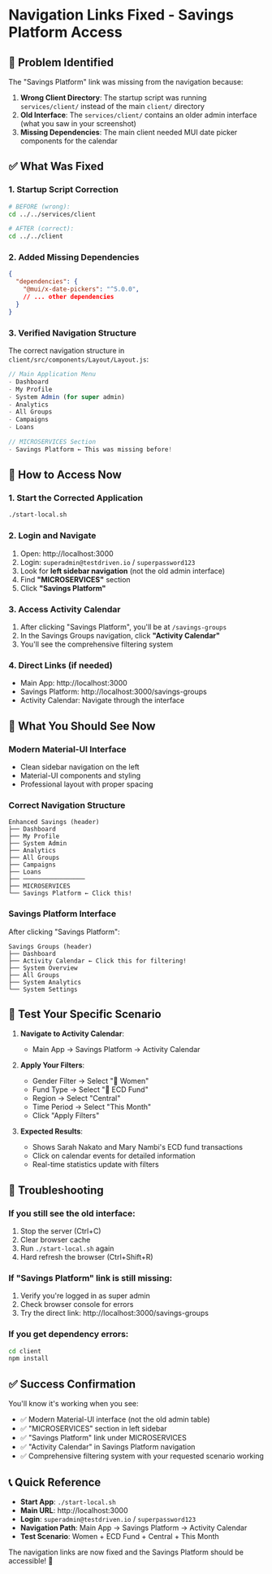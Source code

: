 # Navigation Links Fixed - Savings Platform Access

## 🎯 **Problem Identified**

The "Savings Platform" link was missing from the navigation because:

1. **Wrong Client Directory**: The startup script was running `services/client/` instead of the main `client/` directory
2. **Old Interface**: The `services/client/` contains an older admin interface (what you saw in your screenshot)
3. **Missing Dependencies**: The main client needed MUI date picker components for the calendar

## ✅ **What Was Fixed**

### **1. Startup Script Correction**
```bash
# BEFORE (wrong):
cd ../../services/client

# AFTER (correct):
cd ../../client
```

### **2. Added Missing Dependencies**
```json
{
  "dependencies": {
    "@mui/x-date-pickers": "^5.0.0",
    // ... other dependencies
  }
}
```

### **3. Verified Navigation Structure**
The correct navigation structure in `client/src/components/Layout/Layout.js`:

```javascript
// Main Application Menu
- Dashboard
- My Profile  
- System Admin (for super admin)
- Analytics
- All Groups
- Campaigns
- Loans

// MICROSERVICES Section
- Savings Platform ← This was missing before!
```

## 🚀 **How to Access Now**

### **1. Start the Corrected Application**
```bash
./start-local.sh
```

### **2. Login and Navigate**
1. Open: http://localhost:3000
2. Login: `superadmin@testdriven.io` / `superpassword123`
3. Look for **left sidebar navigation** (not the old admin interface)
4. Find **"MICROSERVICES"** section
5. Click **"Savings Platform"**

### **3. Access Activity Calendar**
1. After clicking "Savings Platform", you'll be at `/savings-groups`
2. In the Savings Groups navigation, click **"Activity Calendar"**
3. You'll see the comprehensive filtering system

### **4. Direct Links (if needed)**
- Main App: http://localhost:3000
- Savings Platform: http://localhost:3000/savings-groups
- Activity Calendar: Navigate through the interface

## 🎨 **What You Should See Now**

### **Modern Material-UI Interface**
- Clean sidebar navigation on the left
- Material-UI components and styling
- Professional layout with proper spacing

### **Correct Navigation Structure**
```
Enhanced Savings (header)
├── Dashboard
├── My Profile
├── System Admin
├── Analytics
├── All Groups
├── Campaigns
├── Loans
├── ─────────────────
├── MICROSERVICES
└── Savings Platform ← Click this!
```

### **Savings Platform Interface**
After clicking "Savings Platform":
```
Savings Groups (header)
├── Dashboard
├── Activity Calendar ← Click this for filtering!
├── System Overview
├── All Groups
├── System Analytics
└── System Settings
```

## 🧪 **Test Your Specific Scenario**

1. **Navigate to Activity Calendar**:
   - Main App → Savings Platform → Activity Calendar

2. **Apply Your Filters**:
   - Gender Filter → Select "👩 Women"
   - Fund Type → Select "👶 ECD Fund"  
   - Region → Select "Central"
   - Time Period → Select "This Month"
   - Click "Apply Filters"

3. **Expected Results**:
   - Shows Sarah Nakato and Mary Nambi's ECD fund transactions
   - Click on calendar events for detailed information
   - Real-time statistics update with filters

## 🔧 **Troubleshooting**

### **If you still see the old interface:**
1. Stop the server (Ctrl+C)
2. Clear browser cache
3. Run `./start-local.sh` again
4. Hard refresh the browser (Ctrl+Shift+R)

### **If "Savings Platform" link is still missing:**
1. Verify you're logged in as super admin
2. Check browser console for errors
3. Try the direct link: http://localhost:3000/savings-groups

### **If you get dependency errors:**
```bash
cd client
npm install
```

## ✅ **Success Confirmation**

You'll know it's working when you see:
- ✅ Modern Material-UI interface (not the old admin table)
- ✅ "MICROSERVICES" section in left sidebar
- ✅ "Savings Platform" link under MICROSERVICES
- ✅ "Activity Calendar" in Savings Platform navigation
- ✅ Comprehensive filtering system with your requested scenario working

## 📞 **Quick Reference**

- **Start App**: `./start-local.sh`
- **Main URL**: http://localhost:3000
- **Login**: `superadmin@testdriven.io` / `superpassword123`
- **Navigation Path**: Main App → Savings Platform → Activity Calendar
- **Test Scenario**: Women + ECD Fund + Central + This Month

The navigation links are now fixed and the Savings Platform should be accessible! 🎉